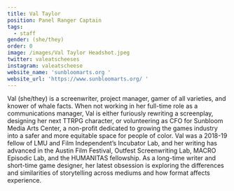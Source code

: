 ```yaml
---
title: Val Taylor
position: Panel Ranger Captain
tags:
  - staff
gender: (she/they)
order: 0
image: /images/Val Taylor Headshot.jpeg
twitter: valeatscheeses
instagram: valeatscheese
website_name: 'sunbloomarts.org '
website_url: 'https://www.sunbloomarts.org/ '
---
```


Val (she/they) is a screenwriter, project manager, gamer of all varieties, and knower of whale facts. When not working in her full-time role as a communications manager, Val is either furiously rewriting a screenplay, designing her next TTRPG character, or volunteering as CFO for Sunbloom Media Arts Center, a non-profit dedicated to growing the games industry into a safer and more equitable space for people of color. Val was a 2018-19 fellow of LMU and Film Independent’s Incubator Lab, and her writing has advanced in the Austin Film Festival, Outfest Screenwriting Lab, MACRO Episodic Lab, and the HUMANITAS fellowship. As a long-time writer and short-time game designer, her latest obsession is exploring the differences and similarities of storytelling across mediums and how format affects experience.
